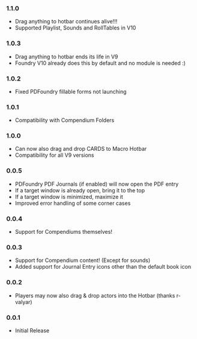 ### 1.1.0
* Drag anything to hotbar continues alive!!!
* Supported Playlist, Sounds and RollTables in V10

### 1.0.3
* Drag anything to hotbar ends its life in V9
* Foundry V10 already does this by default and no module is needed :)

### 1.0.2
* Fixed PDFoundry fillable forms not launching

### 1.0.1
* Compatibility with Compendium Folders

### 1.0.0
* Can now also drag and drop CARDS to Macro Hotbar
* Compatibility for all V9 versions

### 0.0.5
* PDFoundry PDF Journals (if enabled) will now open the PDF entry
* If a target window is already open, bring it to the top
* If a target window is minimized, maximize it
* Improved error handling of some corner cases

### 0.0.4
* Support for Compendiums themselves!

### 0.0.3
* Support for Compendium content! (Except for sounds)
* Added support for Journal Entry icons other than the default book icon

### 0.0.2
* Players may now also drag & drop actors into the Hotbar (thanks r-valyar)

### 0.0.1
* Initial Release